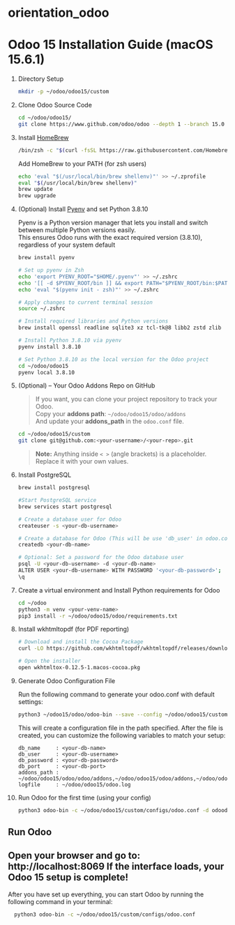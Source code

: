# orientation_odoo

# Odoo 15 Installation Guide (macOS 15.6.1)

1. Directory Setup

    ```zsh
   mkdir -p ~/odoo/odoo15/custom
    ```

2. Clone Odoo Source Code

    ```zsh
    cd ~/odoo/odoo15/
    git clone https://www.github.com/odoo/odoo --depth 1 --branch 15.0 --single-branch
    ```

3. Install [HomeBrew](https://brew.sh/)

    ```zsh
    /bin/zsh -c "$(curl -fsSL https://raw.githubusercontent.com/Homebrew/install/HEAD/install.sh)"
    ```
   
   Add HomeBrew to your PATH (for zsh users)
    ```zsh
    echo 'eval "$(/usr/local/bin/brew shellenv)"' >> ~/.zprofile
    eval "$(/usr/local/bin/brew shellenv)"
    brew update
    brew upgrade
    ```

4. (Optional) Install [Pyenv](https://github.com/pyenv/pyenv) and set Python 3.8.10

    Pyenv is a Python version manager that lets you install and switch between multiple Python versions easily.  
    This ensures Odoo runs with the exact required version (3.8.10), regardless of your system default

    ```zsh
    brew install pyenv
   
    # Set up pyenv in Zsh
    echo 'export PYENV_ROOT="$HOME/.pyenv"' >> ~/.zshrc
    echo '[[ -d $PYENV_ROOT/bin ]] && export PATH="$PYENV_ROOT/bin:$PATH"' >> ~/.zshrc
    echo 'eval "$(pyenv init - zsh)"' >> ~/.zshrc
 
    # Apply changes to current terminal session
    source ~/.zshrc
   
    # Install required libraries and Python versions
    brew install openssl readline sqlite3 xz tcl-tk@8 libb2 zstd zlib

    # Install Python 3.8.10 via pyenv
    pyenv install 3.8.10

    # Set Python 3.8.10 as the local version for the Odoo project
    cd ~/odoo/odoo15
    pyenv local 3.8.10
    ```

5. (Optional) – Your Odoo Addons Repo on GitHub

   > If you want, you can clone your project repository to track your Odoo.  
   > Copy your **addons path**: `~/odoo/odoo15/odoo/addons`  
   > And update your **addons_path** in the `odoo.conf` file.

   ```zsh
   cd ~/odoo/odoo15/custom
   git clone git@github.com:<your-username>/<your-repo>.git
   ```
   
   >    **Note:** Anything inside `< >` (angle brackets) is a placeholder.  
   >    Replace it with your own values.
   
6. Install PostgreSQL

    ```zsh
    brew install postgresql
   
    #Start PostgreSQL service
    brew services start postgresql
   
    # Create a database user for Odoo
    createuser -s <your-db-username>
   
    # Create a database for Odoo (This will be use 'db_user' in odoo.conf)
    createdb <your-db-name>
   
    # Optional: Set a password for the Odoo database user
    psql -U <your-db-username> -d <your-db-name>
    ALTER USER <your-db-username> WITH PASSWORD '<your-db-password>';
    \q
   ```

7. Create a virtual environment and Install Python requirements for Odoo

   ```zsh
   cd ~/odoo
   python3 -m venv <your-venv-name>
   pip3 install -r ~/odoo/odoo15/odoo/requirements.txt
   ```

8. Install wkhtmltopdf (for PDF reporting)

    ```zsh
    # Download and install the Cocoa Package
    curl -LO https://github.com/wkhtmltopdf/wkhtmltopdf/releases/download/0.12.5/wkhtmltox-0.12.5-1.macos-cocoa.pkg
   
    # Open the installer
   open wkhtmltox-0.12.5-1.macos-cocoa.pkg
   ```
   
9. Generate Odoo Configuration File

    Run the following command to generate your odoo.conf with default settings:

    ```zsh
    python3 ~/odoo15/odoo/odoo-bin --save --config ~/odoo/odoo15/custom/configs/odoo.conf --limit-memory-hard 0 -s --stop-after-init 
    ```
   
    This will create a configuration file in the path specified.
After the file is created, you can customize the following variables to match your setup:

    ```
    db_name     : <your-db-name>
    db_user     : <your-db-username>
    db_password : <your-db-password>
    db_port     : <your-db-port>
    addons_path : ~/odoo/odoo15/odoo/odoo/addons,~/odoo/odoo15/odoo/addons,~/odoo/odoo15/custom/configs/odoo.conf
    logfile     : ~/odoo/odoo15/odoo.log
    ```
10. Run Odoo for the first time (using your config)

    ```zsh
    python3 odoo-bin -c ~/odoo/odoo15/custom/configs/odoo.conf -d odoodb --init=base
    ```

## Run Odoo
Open your browser and go to:
http://localhost:8069
If the interface loads, your Odoo 15 setup is complete!
---

After you have set up everything, you can start Odoo by running the following command in your terminal:
```zsh
  python3 odoo-bin -c ~/odoo/odoo15/custom/configs/odoo.conf
```
